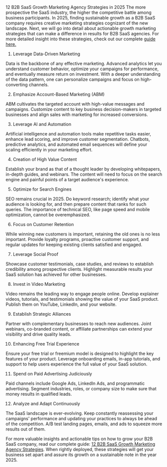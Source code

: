 12 B2B SaaS Growth Marketing Agency Strategies in 2025
The more prospective the SaaS industry, the higher the competitive battle among business participants. In 2025, finding sustainable growth as a B2B SaaS company requires creative marketing strategies cognizant of the new landscape. Next, we will go into detail about actionable growth marketing strategies that can make a difference in results for B2B SaaS agencies. For more detailed insight into these strategies, check out our complete <a href="https://blog.agamitechnologies.com/b2b-saas-growth-marketing-agency-strategies/">guide here.</a>

1. Leverage Data-Driven Marketing

Data is the backbone of any effective marketing. Advanced analytics let you understand customer behavior, optimize your campaigns for performance, and eventually measure return on investment. With a deeper understanding of the data pattern, one can personalize campaigns and focus on high-converting channels.

2. Emphasize Account-Based Marketing (ABM)

ABM cultivates the targeted account with high-value messages and campaigns. Customize content to key business decision-makers in targeted businesses and align sales with marketing for increased conversions.

3. Leverage AI and Automation

Artificial intelligence and automation tools make repetitive tasks easier, enhance lead scoring, and improve customer segmentation. Chatbots, predictive analytics, and automated email sequences will define your scaling efficiently in your marketing effort.

4. Creation of High Value Content

Establish your brand as that of a thought leader by developing whitepapers, in-depth guides, and webinars. The content will need to focus on the search engine and painful points of a target audience's experience.

5. Optimize for Search Engines

SEO remains crucial in 2025. Do keyword research; identify what your audience is looking for, and then prepare content that ranks for such queries. The importance of technical SEO, like page speed and mobile optimization, cannot be overemphasized.

6. Focus on Customer Retention

While winning new customers is important, retaining the old ones is no less important. Provide loyalty programs, proactive customer support, and regular updates for keeping existing clients satisfied and engaged.

7. Leverage Social Proof


Showcase customer testimonials, case studies, and reviews to establish credibility among prospective clients. Highlight measurable results your SaaS solution has achieved for other businesses.

8. Invest in Video Marketing

Video remains the leading way to engage people online. Develop explainer videos, tutorials, and testimonials showing the value of your SaaS product. Publish them on YouTube, LinkedIn, and your website.

9. Establish Strategic Alliances

Partner with complementary businesses to reach new audiences. Joint webinars, co-branded content, or affiliate partnerships can extend your visibility and drive quality leads.

10. Enhancing Free Trial Experience

Ensure your free trial or freemium model is designed to highlight the key features of your product. Leverage onboarding emails, in-app tutorials, and support to help users experience the full value of your SaaS solution.

11. Spend on Paid Advertising Judiciously

Paid channels include Google Ads, LinkedIn Ads, and programmatic advertising. Segment industries, roles, or company size to make sure that money results in qualified leads. 

12. Analyze and Adapt Continuously 

The SaaS landscape is ever-evolving. Keep constantly reassessing your campaigns' performance and updating your practices to always be ahead of the competition. A/B test landing pages, emails, and ads to squeeze more results out of them. 

For more valuable insights and actionable tips on how to grow your B2B SaaS company, read our complete guide: <a href="https://blog.agamitechnologies.com/b2b-saas-growth-marketing-agency-strategies/">12 B2B SaaS Growth Marketing Agency Strategies</a>. When rightly deployed, these strategies will get your business set apart and assure its growth on a sustainable note in the year 2025.

